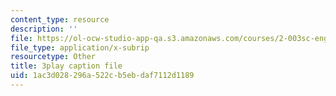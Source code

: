 ```yaml
---
content_type: resource
description: ''
file: https://ol-ocw-studio-app-qa.s3.amazonaws.com/courses/2-003sc-engineering-dynamics-fall-2011/1ac3d028296a522cb5ebdaf7112d1189_qrbCpv3Sv34.vtt
file_type: application/x-subrip
resourcetype: Other
title: 3play caption file
uid: 1ac3d028-296a-522c-b5eb-daf7112d1189
---
```

